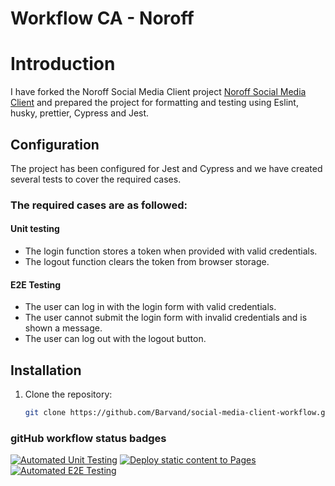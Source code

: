 # Workflow CA - Noroff

# Introduction

I have forked the Noroff Social Media Client project [Noroff Social Media Client](https://github.com/noroffFEU/social-media-client) and prepared the project for formatting and testing using Eslint, husky, prettier, Cypress and Jest.

## Configuration
The project has been configured for Jest and Cypress and we have created several tests to cover the required cases. 

### The required cases are as followed:
#### Unit testing
- The login function stores a token when provided with valid credentials.
- The logout function clears the token from browser storage.

#### E2E Testing 
- The user can log in with the login form with valid credentials.
- The user cannot submit the login form with invalid credentials and is shown a message.
- The user can log out with the logout button.

## Installation
1. Clone the repository:
   ```bash
   git clone https://github.com/Barvand/social-media-client-workflow.git

### gitHub workflow status badges 
[![Automated Unit Testing](https://github.com/Barvand/social-media-client-workflow/actions/workflows/unit-test.yml/badge.svg)](https://github.com/Barvand/social-media-client-workflow/actions/workflows/unit-test.yml)
[![Deploy static content to Pages](https://github.com/Barvand/social-media-client-workflow/actions/workflows/pages.yml/badge.svg)](https://github.com/Barvand/social-media-client-workflow/actions/workflows/pages.yml)
[![Automated E2E Testing](https://github.com/Barvand/social-media-client-workflow/actions/workflows/e2e-test.yml/badge.svg)](https://github.com/Barvand/social-media-client-workflow/actions/workflows/e2e-test.yml)